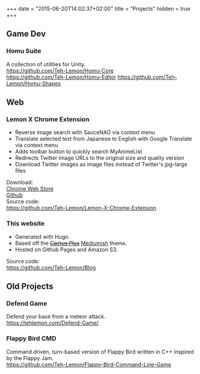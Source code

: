 +++
date = "2015-06-20T14:02:37+02:00"
title = "Projects"
hidden = true
+++
## Game Dev

### Homu Suite

A collection of utilities for Unity.  
<https://github.com/Teh-Lemon/Homu-Core>  
<https://github.com/Teh-Lemon/Homu-Editor>
<https://github.com/Teh-Lemon/Homu-Shapes>

## Web

### Lemon X Chrome Extension

* Reverse image search with SauceNAO via context menu
* Translate selected text from Japanese to English with Google Translate via context menu  
* Adds toolbar button to quickly search MyAnimeList  
* Redirects Twitter image URLs to the original size and quality version
* Download Twitter images as image files instead of Twitter's jpg-large files

Download:  
[Chrome Web Store](https://chrome.google.com/webstore/detail/lemon-x/chdldhicokpngnfcmbgmgleipomcojfi)  
[Github](https://github.com/Teh-Lemon/Lemon-X-Chrome-Extension/releases)  
Source code:  
<https://github.com/Teh-Lemon/Lemon-X-Chrome-Extension>

### This website

* Generated with Hugo.
* Based off the ~~[Cactus Plus](https://github.com/nodejh/hugo-theme-cactus-plus)~~ [Mediumish](https://github.com/lgaida/mediumish-gohugo-theme) theme.
* Hosted on Github Pages and Amazon S3.  

Source code:  
<https://github.com/Teh-Lemon/Blog>

## Old Projects

### Defend Game

Defend your base from a meteor attack.  
<https://tehlemon.com/Defend-Game/>

### Flappy Bird CMD

Command driven, turn-based version of Flappy Bird written in C++ inspired by the Flappy Jam.  
<https://github.com/Teh-Lemon/Flappy-Bird-Command-Line-Game>